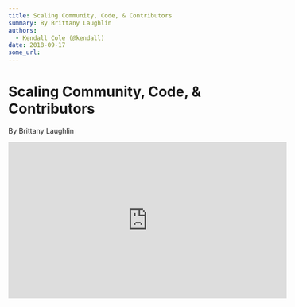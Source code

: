 ```yaml
---
title: Scaling Community, Code, & Contributors
summary: By Brittany Laughlin
authors:
  - Kendall Cole (@kendall)
date: 2018-09-17
some_url: 
---
```


# Scaling Community, Code, & Contributors


By Brittany Laughlin

<div align="center"><iframe width="560" height="315" src="https://drive.google.com/file/d/1xaXs9Vj3jkoolS28hSmg8zhh1eCTTYcX/preview" frameborder="0" allow="encrypted-media" allowfullscreen></iframe></div>